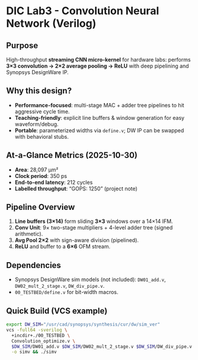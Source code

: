 # DIC Lab3 - Convolution Neural Network (Verilog)

## Purpose
High-throughput **streaming CNN micro-kernel** for hardware labs: performs **3×3 convolution → 2×2 average pooling → ReLU** with deep pipelining and Synopsys DesignWare IP.  

## Why this design?
- **Performance-focused**: multi-stage MAC + adder tree pipelines to hit aggressive cycle time.
- **Teaching-friendly**: explicit line buffers & window generation for easy waveform/debug.
- **Portable**: parameterized widths via `define.v`; DW IP can be swapped with behavioral stubs.

## At-a-Glance Metrics (2025-10-30)
- **Area**: 28,097 μm²  
- **Clock period**: 350 ps  
- **End-to-end latency**: 212 cycles  
- **Labelled throughput**: “GOPS: 1250” (project note)

## Pipeline Overview
1. **Line buffers (3×14)** form sliding **3×3** windows over a 14×14 IFM.  
2. **Conv Unit**: 9× two-stage multipliers + 4-level adder tree (signed arithmetic).  
3. **Avg Pool 2×2** with sign-aware division (pipelined).  
4. **ReLU** and buffer to a **6×6** OFM stream.  


## Dependencies
- Synopsys DesignWare sim models (not included): `DW01_add.v`, `DW02_mult_2_stage.v`, `DW_div_pipe.v`.
- `00_TESTBED/define.v` for bit-width macros.

## Quick Build (VCS example)
```bash
export DW_SIM="/usr/cad/synopsys/synthesis/cur/dw/sim_ver"
vcs -full64 -sverilog \
  +incdir+./00_TESTBED \
  Convolution_optimize.v \
  $DW_SIM/DW01_add.v $DW_SIM/DW02_mult_2_stage.v $DW_SIM/DW_div_pipe.v \
  -o simv && ./simv
```
